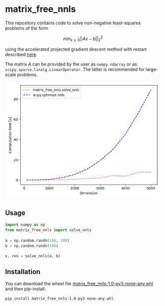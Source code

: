  matrix_free_nnls
 ===
 
This repository contains code to solve non-negative least-squares problems of the form

$$
\min_{x \geq 0} ||Ax - b||_2^2
$$

using the accelerated projected gradient descent method with restart described 
[here](https://angms.science/doc/NMF/nnls_pgd.pdf).

The matrix $A$ can be provided by the user as `numpy.ndarray` or as `scipy.sparse.linalg.LinearOperator`.
The latter is recommended for large-scale problems.

![image](https://github.com/FabianKP/matrix_free_nnls/blob/main/examples/comparison.png)

Usage
---

```python
import numpy as np
from matrix_free_nnls import solve_nnls

a = np.random.randn(100, 100)
b = np.random.randn(100)

x, res = solve_nnls(a, b)
```

Installation
---

You can download the wheel file 
[matrix_free_nnls-1.0-py3-none-any.whl](https://github.com/FabianKP/matrix_free_nnls/blob/main/dist/matrix_free_nnls-1.0-py3-none-any.whl) and then pip-install:
```bash
pip install matrix_free_nnls-1.0-py3-none-any.whl
```